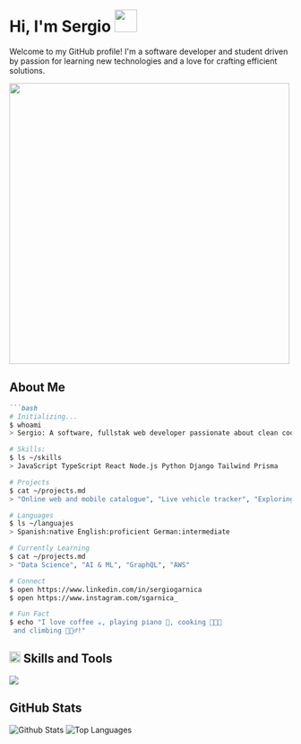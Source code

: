 <h1> Hi, I'm Sergio <img src="https://github.com/Anmol-Baranwal/Cool-GIFs-For-GitHub/assets/74038190/34376b0e-4ae2-4278-9d3d-82e8016a87d6" width="40"/> </h1>

Welcome to my GitHub profile! I'm a software developer and student driven by passion for learning new technologies and a love for crafting efficient solutions.

<img src="https://github.com/Anmol-Baranwal/Cool-GIFs-For-GitHub/assets/74038190/7d484dc9-68a9-4ee6-a767-aea59035c12d" width="500">

## About Me
```md
```bash
# Initializing...
$ whoami
> Sergio: A software, fullstak web developer passionate about clean code, scalable systems, and data sciece.

# Skills:
$ ls ~/skills
> JavaScript TypeScript React Node.js Python Django Tailwind Prisma

# Projects
$ cat ~/projects.md
> "Online web and mobile catalogue", "Live vehicle tracker", "Exploring AI tools in development"

# Languages
$ ls ~/languajes
> Spanish:native English:proficient German:intermediate

# Currently Learning
$ cat ~/projects.md
> "Data Science", "AI & ML", "GraphQL", "AWS"

# Connect
$ open https://www.linkedin.com/in/sergiogarnica
$ open https://www.instagram.com/sgarnica_

# Fun Fact
$ echo "I love coffee ☕, playing piano 🎹, cooking 👨🏻‍🍳
 and climbing 🧗🏼‍♂!"
```

<h2><img src="https://user-images.githubusercontent.com/74038190/212284087-bbe7e430-757e-4901-90bf-4cd2ce3e1852.gif" width="20"/> Skills and Tools</h2> 

<p align="left">    
    <img src="https://skillicons.dev/icons?i=js,ts,py,r,kotlin,java,cpp,cs,php,matlab,html,css,bootstrap,react,nextjs,tailwind,pug,sass,jest,nodejs,express,django,flask,mysql,postgres,mongodb,firebase,sequelize,prisma,postman,aws,docker,vercel,netlify,git,github,npm,pnpm,vite,vscode,androidstudio,unity,ubuntu,linux,bash,latex,md,figma,ps&theme=dark" /></p>

<h2>GitHub Stats</h2>

![Github Stats](https://github-readme-stats.vercel.app/api?username=sgarnica1&show_icons=true&hide_border=true&theme=dark)
![Top Languages](https://github-readme-stats.vercel.app/api/top-langs/?username=sgarnica1&layout=compact&hide_border=true&theme=dark)



